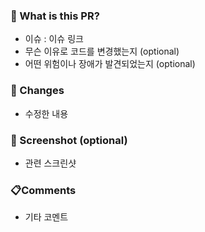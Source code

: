 ### 🔎 What is this PR?

- 이슈 : 이슈 링크
- 무슨 이유로 코드를 변경했는지 (optional)
- 어떤 위험이나 장애가 발견되었는지 (optional)

### 📝 Changes

- 수정한 내용

### 📸 Screenshot (optional)

- 관련 스크린샷

### 📋Comments

- 기타 코멘트
